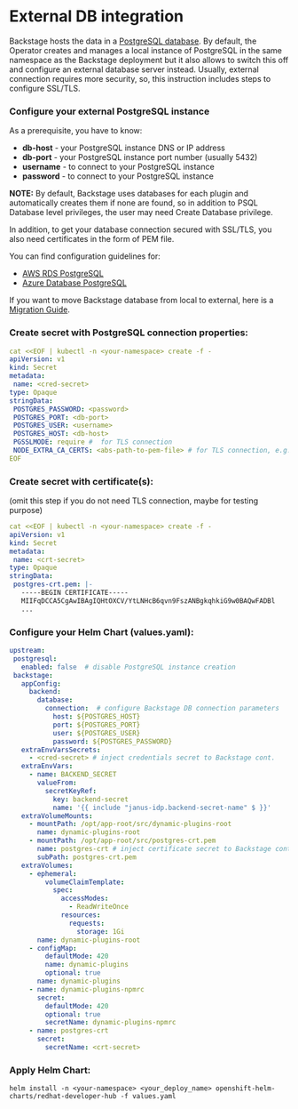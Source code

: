 # External DB integration

Backstage hosts the data in a [PostgreSQL database](https://backstage.io/docs/getting-started/config/database/).
By default, the Operator creates and manages a local instance of PostgreSQL in the same namespace as the Backstage deployment but it also allows to switch this off and configure an external database server instead.
Usually, external connection requires more security, so, this instruction includes steps to configure SSL/TLS.

### Configure your external PostgreSQL instance
As a prerequisite, you have to know:
- **db-host** - your PostgreSQL instance DNS or IP address 
- **db-port** - your PostgreSQL instance port number (usually 5432)
- **username** - to connect to your PostgreSQL instance
- **password** - to connect to your PostgreSQL instance

**NOTE:** By default, Backstage uses databases for each plugin and automatically creates them if none are found, so in addition to PSQL Database level privileges, the user may need Create Database privilege.  

In addition, to get your database connection secured with SSL/TLS, you also need certificates in the form of PEM file. 

You can find configuration guidelines for:
- [AWS RDS PostgreSQL](https://github.com/janus-idp/operator/blob/main/docs/external-db.md#aws-rds-postgresql)
- [Azure Database PostgreSQL](https://github.com/janus-idp/operator/blob/main/docs/external-db.md#aws-rds-postgresql)

If you want to move Backstage database from local to external, here is a [Migration Guide](https://github.com/janus-idp/operator/blob/main/docs/db_migration.md).

### Create secret with PostgreSQL connection properties:
````yaml
cat <<EOF | kubectl -n <your-namespace> create -f -
apiVersion: v1
kind: Secret
metadata:
 name: <cred-secret>
type: Opaque
stringData:
 POSTGRES_PASSWORD: <password>
 POSTGRES_PORT: <db-port>
 POSTGRES_USER: <username>
 POSTGRES_HOST: <db-host>
 PGSSLMODE: require #  for TLS connection
 NODE_EXTRA_CA_CERTS: <abs-path-to-pem-file> # for TLS connection, e.g. /opt/app-root/src/postgres-crt.pem
EOF
````

### Create secret with certificate(s):
(omit this step if you do not need TLS connection, maybe for testing purpose)

````yaml
cat <<EOF | kubectl -n <your-namespace> create -f -
apiVersion: v1
kind: Secret
metadata:
 name: <crt-secret>
type: Opaque
stringData:
 postgres-crt.pem: |-
   -----BEGIN CERTIFICATE-----
   MIIFqDCCA5CgAwIBAgIQHtOXCV/YtLNHcB6qvn9FszANBgkqhkiG9w0BAQwFADBl
   ... 
````

### Configure your Helm Chart (values.yaml):

````yaml
upstream:
 postgresql:
   enabled: false  # disable PostgreSQL instance creation 
 backstage:
   appConfig:
     backend:
       database:
         connection:  # configure Backstage DB connection parameters
           host: ${POSTGRES_HOST} 
           port: ${POSTGRES_PORT}
           user: ${POSTGRES_USER}
           password: ${POSTGRES_PASSWORD}
   extraEnvVarsSecrets:
     - <cred-secret> # inject credentials secret to Backstage cont.
   extraEnvVars:
     - name: BACKEND_SECRET
       valueFrom:
         secretKeyRef:
           key: backend-secret
           name: '{{ include "janus-idp.backend-secret-name" $ }}'
   extraVolumeMounts:
     - mountPath: /opt/app-root/src/dynamic-plugins-root
       name: dynamic-plugins-root
     - mountPath: /opt/app-root/src/postgres-crt.pem
       name: postgres-crt # inject certificate secret to Backstage cont.
       subPath: postgres-crt.pem
   extraVolumes:
     - ephemeral:
         volumeClaimTemplate:
           spec:
             accessModes:
               - ReadWriteOnce
             resources:
               requests:
                 storage: 1Gi
       name: dynamic-plugins-root
     - configMap:
         defaultMode: 420
         name: dynamic-plugins
         optional: true
       name: dynamic-plugins
     - name: dynamic-plugins-npmrc
       secret:
         defaultMode: 420
         optional: true
         secretName: dynamic-plugins-npmrc
     - name: postgres-crt 
       secret:
         secretName: <crt-secret> 
````

### Apply Helm Chart:

````
helm install -n <your-namespace> <your_deploy_name> openshift-helm-charts/redhat-developer-hub -f values.yaml 
````


